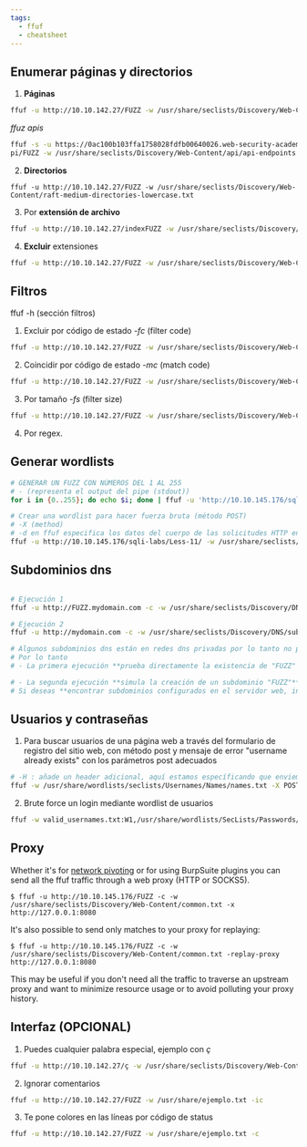 ```yaml
---
tags:
  - ffuf
  - cheatsheet
---
```


## Enumerar páginas y directorios

1.  **Páginas**
```sh
ffuf -u http://10.10.142.27/FUZZ -w /usr/share/seclists/Discovery/Web-Content/raft-medium-files-lowercase.txt
```
*ffuz apis*
```sh
ffuf -s -u https://0ac100b103ffa1758028fdfb00640026.web-security-academy.net/a  
pi/FUZZ -w /usr/share/seclists/Discovery/Web-Content/api/api-endpoints.txt
```
2. **Directorios**
```
ffuf -u http://10.10.142.27/FUZZ -w /usr/share/seclists/Discovery/Web-Content/raft-medium-directories-lowercase.txt
```
3. Por **extensión de archivo**
```sh
ffuf -u http://10.10.142.27/indexFUZZ -w /usr/share/seclists/Discovery/Web-Content/web-extensions.txt
```
4. **Excluir** extensiones
```sh
ffuf -u http://10.10.142.27/FUZZ -w /usr/share/seclists/Discovery/Web-Content/raft-medium-words-lowercase.txt -e .php,.txt
```

## Filtros

ffuf -h (sección filtros)

1. Excluir por código de estado *-fc* (filter code)
```sh
ffuf -u http://10.10.142.27/FUZZ -w /usr/share/seclists/Discovery/Web-Content/raft-medium-files-lowercase.txt -fc 404
```
2. Coincidir por código de estado *-mc* (match code)
```sh
ffuf -u http://10.10.142.27/FUZZ -w /usr/share/seclists/Discovery/Web-Content/raft-medium-files-lowercase.txt -mc 200
```
3.  Por tamaño *-fs* (filter size)
```bash
ffuf -u http://10.10.142.27/FUZZ -w /usr/share/seclists/Discovery/Web-Content/raft-medium-files-lowercase.txt -fs 200
```  
4. Por regex.

## Generar wordlists

```sh
# GENERAR UN FUZZ CON NÚMEROS DEL 1 AL 255
# - (representa el output del pipe (stdout))
for i in {0..255}; do echo $i; done | ffuf -u 'http://10.10.145.176/sqli-labs/Less-1/?id=FUZZ' -c -w - -fw 33

```

```sh
# Crear una wordlist para hacer fuerza bruta (método POST)
# -X (method)
# -d en ffuf especifica los datos del cuerpo de las solicitudes HTTP en POST o PUT
ffuf -u http://10.10.145.176/sqli-labs/Less-11/ -w /usr/share/seclists/Passwords/Leaked-Databases/hak5.txt -X POST -d 'uname=Dummy&passwd=FUZZ&submit=Submit' -fs 1435 -H 'Content-Type: application/x-www-form-urlencoded'
```

## Subdominios dns
```sh

# Ejecución 1
ffuf -u http://FUZZ.mydomain.com -c -w /usr/share/seclists/Discovery/DNS/subdomains-top1million-5000.txt

# Ejecución 2
ffuf -u http://mydomain.com -c -w /usr/share/seclists/Discovery/DNS/subdomains-top1million-5000.txt -H 'Host: FUZZ.mydomain.com' -fs 0
```
```sh
# Algunos subdominios dns están en redes dns privadas por lo tanto no podrás acceder
# Por lo tanto
# - La primera ejecución **prueba directamente la existencia de "FUZZ" como subdominio** para cada dominio en la lista.

# - La segunda ejecución **simula la creación de un subdominio "FUZZ"** para cada dominio y verifica si el servidor web lo reconoce.
# Si deseas **encontrar subdominios configurados en el servidor web, incluso si no son subdominios oficiales con el nombre "FUZZ"**, la segunda ejecución con el encabezado `Host` es más efectiva.
```

## Usuarios y contraseñas

1. Para buscar usuarios de una página web a través del formulario de registro del sitio web, con método post y mensaje de error "username already exists" con los parámetros post adecuados
```sh
# -H : añade un header adicional, aquí estamos específicando que enviemos un formulario
ffuf -w /usr/share/wordlists/seclists/Usernames/Names/names.txt -X POST -d "username=FUZZ&email=x&password=x&cpassword=x" -H "Content-Type: application/x-www-form-urlencoded" -u http://10.10.28.78/customers/signup -mr "username already exists"
```
2. Brute force un login mediante wordlist de usuarios
```sh
ffuf -w valid_usernames.txt:W1,/usr/share/wordlists/SecLists/Passwords/Common-Credentials/10-million-password-list-top-100.txt:W2 -X POST -d "username=W1&password=W2" -H "Content-Type: application/x-www-form-urlencoded" -u http://10.10.28.78/customers/login -fc 200
```
## Proxy

Whether it's for [network pivoting](https://blog.raw.pm/en/state-of-the-art-of-network-pivoting-in-2019/) or for using BurpSuite plugins you can send all the ffuf traffic through a web proxy (HTTP or SOCKS5).  

`$ ffuf -u http://10.10.145.176/FUZZ -c -w /usr/share/seclists/Discovery/Web-Content/common.txt -x http://127.0.0.1:8080`

It's also possible to send only matches to your proxy for replaying:

`$ ffuf -u http://10.10.145.176/FUZZ -c -w /usr/share/seclists/Discovery/Web-Content/common.txt -replay-proxy http://127.0.0.1:8080`

This may be useful if you don't need all the traffic to traverse an upstream proxy and want to minimize resource usage or to avoid polluting your proxy history.

## Interfaz (OPCIONAL)

1. Puedes cualquier palabra especial, ejemplo con *ç*
```sh
ffuf -u http://10.10.142.27/ç -w /usr/share/seclists/Discovery/Web-Content/raft-medium-files-lowercase.txt:ç
```
2. Ignorar comentarios
```sh
ffuf -u http://10.10.142.27/FUZZ -w /usr/share/ejemplo.txt -ic
```
3. Te pone colores en las líneas por código de status
```sh
ffuf -u http://10.10.142.27/FUZZ -w /usr/share/ejemplo.txt -c
```